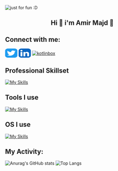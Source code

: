 
<img src="https://github.com/fwldom/fwldom/github-contribution-grid-snake.svg" alt="just for fun :D">
<h2 align="center">Hi 👋 i'm Amir Majd 🤖</h2>

## Connect with me:
<p align="left">
<a href="https://twitter.com/fwlodm" target="blank"><img align="center" src="https://raw.githubusercontent.com/tandpfun/skill-icons/main/icons/Twitter.svg" alt="Fwldom" height="30" width="40" /></a>
<a href="https://www.linkedin.com/in/fwl-dom-785876270" target="blank"><img align="center" src="https://raw.githubusercontent.com/tandpfun/skill-icons/main/icons/LinkedIn.svg" alt="fwl-dom-785876270" height="30" width="40" /></a>
<a href="https://t.me/Fwldom" target="blank"><img align="center" src="https://cdn.worldvectorlogo.com/logos/telegram-1.svg" alt="kotlinbox" height="30" width="40" alt='@Fwldom' /></a>
</p>

## Professional Skillset
[![My Skills](https://skillicons.dev/icons?i=html,css,bootstrap,js,react,php,mysql,laravel,cs,python,dotnet,wordpress&theme=dark)](https://skillicons.dev)

## Tools I use
[![My Skills](https://skillicons.dev/icons?i=visualstudio,vscode,git,github,ps,phpstorm,figma,pr,webstorm,androidstudio&theme=dark)](https://skillicons.dev)

## OS I use
[![My Skills](https://skillicons.dev/icons?i=ubuntu,windows,android&theme=dark)](https://skillicons.dev)

## My Activity:
<p display="flex">
  
   ![Anurag's GitHub stats](https://github-readme-stats.vercel.app/api?username=fwldom&show_icons=true&bg_color=00000000)
  ![Top Langs](https://github-readme-stats.vercel.app/api/top-langs/?username=fwldom)

</p>


